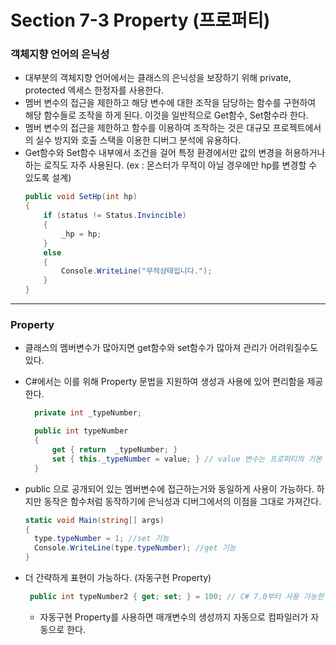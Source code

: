 # Section 7-3 Property (프로퍼티)

### 객체지향 언어의 은닉성
- 대부분의 객체지향 언어에서는 클래스의 은닉성을 보장하기 위해 private, protected 엑세스 한정자를 사용한다.
- 멤버 변수의 접근을 제한하고 해당 변수에 대한 조작을 담당하는 함수를 구현하여 해당 함수들로 조작을 하게 된다. 이것을 일반적으로 Get함수, Set함수라 한다.
- 멤버 변수의 접근을 제한하고 함수를 이용하여 조작하는 것은 대규모 프로젝트에서의 실수 방지와 호출 스택을 이용한 디버그 분석에 유용하다.
- Get함수와 Set함수 내부에서 조건을 걸어 특정 환경에서만 값의 변경을 허용하거나 하는 로직도 자주 사용된다. (ex : 몬스터가 무적이 아닐 경우에만 hp를 변경할 수 있도록 설계)
    ```C#
    public void SetHp(int hp)
    {
        if (status != Status.Invincible)
        {
            _hp = hp;
        }
        else
        {
            Console.WriteLine("무적상태입니다.");
        }
    }
    ```
---

### Property 
- 클래스의 멤버변수가 많아지면 get함수와 set함수가 많아져 관리가 어려워질수도 있다.
- C#에서는 이를 위해 Property 문법을 지원하여 생성과 사용에 있어 편리함을 제공한다.
  ```C#
    private int _typeNumber;

    public int typeNumber
    {
        get { return  _typeNumber; }
        set { this._typeNumber = value; } // value 변수는 프로퍼티의 기본 매개변수
    }
  ```
- public 으로 공개되어 있는 멤버변수에 접근하는거와 동일하게 사용이 가능하다. 하지만 동작은 함수처럼 동작하기에 은닉성과 디버그에서의 이점을 그대로 가져간다.
  ```c#
  static void Main(string[] args)
  {
    type.typeNumber = 1; //set 기능
    Console.WriteLine(type.typeNumber); //get 기능
  }
  ```
  
- 더 간략하게 표현이 가능하다. (자동구현 Property)
   ```c#
    public int typeNumber2 { get; set; } = 100; // C# 7.0부터 사용 가능한 초기화 기능
   ```
   - 자동구현 Property를 사용하면 매개변수의 생성까지 자동으로 컴파일러가 자동으로 한다.
